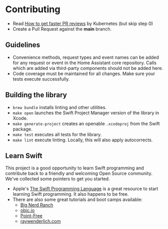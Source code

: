 # Contributing

 - Read [How to get faster PR reviews](https://github.com/kubernetes/community/blob/master/contributors/guide/pull-requests.md#best-practices-for-faster-reviews) by Kubernetes (but skip step 0)
 - Create a Pull Request against the **main** branch.

## Guidelines

- Convenience methods, request types and event names can be added for any request or event in the Home Assistant core repository. Calls which are added via third-party components should not be added here.
- Code coverage must be maintained for all changes. Make sure your tests execute successfully.

## Building the library
- `brew bundle` installs linting and other utilities.
- `make open` launches the Swift Project Manager version of the library in Xcode.
- `make generate-project` creates an openable `.xcodeproj` from the Swift package.
- `make test` executes all tests for the library.
- `make lint` execute linting. Locally, this will also apply autocorrects.

## Learn Swift
This project is a good opportunity to learn Swift programming and contribute back to a friendly and welcoming Open Source community. We've collected some pointers to get you started.

* Apple's [The Swift Programming Language](https://www.apple.com/swift/) is a great resource to start learning Swift programming. It also happens to be free.
* There are also some great tutorials and boot camps available:
  * [Big Nerd Ranch](https://www.bignerdranch.com/)
  * [objc.io](https://www.objc.io)
  * [Point-Free](https://www.pointfree.co)
  * [raywenderlich.com](https://www.raywenderlich.com/)
